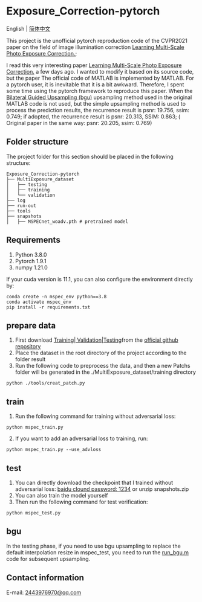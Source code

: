 # Exposure_Correction-pytorch
English | [简体中文](README-CN.md)

This project is the unofficial pytorch reproduction code of the CVPR2021 paper on the field of image illumination correction [Learning Multi-Scale Photo Exposure Correction.](https://arxiv.org/pdf/2003.11596.pdf);
    
I read this very interesting paper [Learning Multi-Scale Photo Exposure Correction.](https://arxiv.org/pdf/2003.11596.pdf) a few days ago. I wanted to modify it based on its source code, but the paper The official code of MATLAB is implemented by MATLAB. For a pytorch user, it is inevitable that it is a bit awkward. Therefore, I spent some time using the pytorch framework to reproduce this paper. When the [Bilateral Guided Upsampling (bgu)](Image_upsample_tools/run_bgu.m) upsampling method used in the original MATLAB code is not used, but the simple upsampling method is used to process the prediction results, the recurrence result is psnr: 19.756, ssim: 0.749; if adopted, the recurrence result is psnr: 20.313, SSIM: 0.863; ( Original paper in the same way: psnr: 20.205, ssim: 0.769)
    

## Folder structure
The project folder for this section should be placed in the following structure:
```
Exposure_Correction-pytorch
├── MultiExposure_dataset
│   ├── testing
│   ├── training
│   └── validation
├── log
├── run-out
├── tools
├── snapshots
│   ├── MSPECnet_woadv.pth # pretrained model
```
## Requirements

1. Python  3.8.0
2. Pytorch 1.9.1
3. numpy   1.21.0

If your cuda version is 11.1, you can also configure the environment directly by:
```
conda create -n mspec_env python==3.8
conda activate mspec_env
pip install -r requirements.txt
```
## prepare data
1. First download [Training](https://ln2.sync.com/dl/141f68cf0/mrt3jtm9-ywbdrvtw-avba76t4-w6fw8fzj)|[ Validation](https://ln2.sync.com/dl/49a6738c0/3m3imxpe-w6eqiczn-vripaqcf-jpswtcfr)|[Testing](https://ln2.sync.com/dl/098a6c5e0/cienw23w-usca2rgh-u5fxiex-q7vydzkp)from the [official github repository](https://github.com/mahmoudnafifi/Exposure_Correction)
2. Place the dataset in the root directory of the project according to the folder result
3. Run the following code to preprocess the data, and then a new Patchs folder will be generated in the ./MultiExposure_dataset/training directory
```
python ./tools/creat_patch.py
```
## train
1. Run the following command for training without adversarial loss:
```
python mspec_train.py
```

2. If you want to add an adversarial loss to training, run:
```
python mspec_train.py --use_advloss
```

## test
1. You can directly download the checkpoint that I trained without adversarial loss: [baidu clound password: 1234](https://pan.baidu.com/s/1GlXrhQfdasCPStcPp5ahyQ) or unzip snapshots.zip
2. You can also train the model yourself
3. Then run the following command for test verification:
```
python mspec_test.py
```

## bgu
In the testing phase, if you need to use bgu upsampling to replace the default interpolation resize in mspec_test, you need to run the [run_bgu.m](Image_upsample_tools/run_bgu.m) code for subsequent upsampling.

## Contact information
E-mail: 2443976970@qq.com
